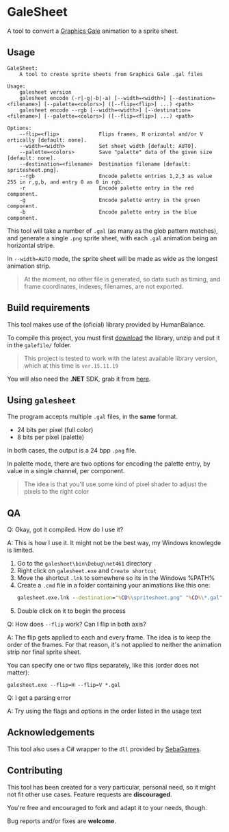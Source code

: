 # GaleSheet

A tool to convert a [Graphics Gale](https://graphicsgale.com/us/) animation to a sprite sheet.

## Usage

```
GaleSheet: 
    A tool to create sprite sheets from Graphics Gale .gal files

Usage:
    galesheet version
    galesheet encode (-r|-g|-b|-a) [--width=<width>] [--destination=<filename>] [--palette=<colors>] ([--flip=<flip>] ...) <path>
    galesheet encode --rgb [--width=<width>] [--destination=<filename>] [--palette=<colors>] ([--flip=<flip>] ...) <path>

Options:
    --flip=<flip>             Flips frames, H orizontal and/or V ertically [default: none].
    --width=<width>           Set sheet width [default: AUTO].
    --palette=<colors>        Save "palette" data of the given size [default: none].
    --destination=<filename>  Destination filename [default: spritesheet.png].
    --rgb                     Encode palette entries 1,2,3 as value 255 in r,g,b, and entry 0 as 0 in rgb.
    -r                        Encode palette entry in the red component.
    -g                        Encode palette entry in the green component.
    -b                        Encode palette entry in the blue component.
```

This tool will take a number of `.gal` (as many as the glob pattern matches), and generate
a single `.png` sprite sheet, with each `.gal` animation being an horizontal stripe.

In `--width=AUTO` mode, the sprite sheet will be made as wide as the longest animation strip.

> At the moment, no other file is generated, so data such as timing, and frame coordinates, indexes, filenames, are not exported.

## Build requirements

This tool makes use of the (oficial) library provided by HumanBalance.

To compile this project, you must first [download](https://graphicsgale.com/us/download.html) the library, unzip and put it in the `galefile/` folder.

> This project is tested to work with the latest available library version, which at this time is `ver.15.11.19`

You will also need the **.NET** SDK, grab it from [here](https://dotnet.microsoft.com/learn/dotnet/hello-world-tutorial).

## Using `galesheet`

The program accepts multiple `.gal` files, in the **same** format.

- 24 bits per pixel (full color)
- 8 bits per pixel (palette)

In both cases, the output is a 24 bpp `.png` file.

In palette mode, there are two options for encoding the palette entry, by value in a single channel, per component. 

> The idea is that you'll use some kind of pixel shader to adjust the pixels to the right color

## QA

Q: Okay, got it compiled. How do I use it?

A: This is how I use it.
 It might not be the best way, my Windows knowlegde is limited.

1. Go to the `galesheet\bin\Debug\net461` directory
1. Right click on `galesheet.exe` and `Create shortcut`
1. Move the shortcut `.lnk` to somewhere so its in the Windows %PATH%
1. Create a `.cmd` file in a folder containing your animations like this one:
    ```cmd
    galesheet.exe.lnk --destination="%CD%\spritesheet.png" "%CD%\*.gal"
    ```
1. Double click on it to begin the process

Q: How does `--flip` work? Can I flip in both axis?

A: The flip gets applied to each and every frame.
 The idea is to keep the order of the frames. For that reason, 
 it's not applied to neither the animation strip nor final sprite sheet.

 You can specify one or two flips separately, like this (order does not matter): 
 ```
 galesheet.exe --flip=H --flip=V *.gal
 ```
Q: I get a parsing error

A: Try using the flags and options in the order listed in the usage text

## Acknowledgements

This tool also uses a C# wrapper to the `dll` provided by [SebaGames](https://twitter.com/sebagamesdev).

## Contributing

This tool has been created for a very particular, personal need, so it might not fit other use cases. Feature requests are **discouraged**.  

You're free and encouraged to fork and adapt it to your needs, though.

Bug reports and/or fixes are **welcome**.